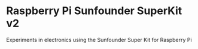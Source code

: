# Raspberry Pi Sunfounder SuperKit v2

Experiments in electronics using the Sunfounder Super Kit for Raspberry Pi

